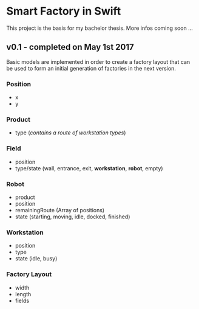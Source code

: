 # Smart Factory in Swift
This project is the basis for my bachelor thesis. More infos coming soon ...

## v0.1 - completed on May 1st 2017
Basic models are implemented in order to create a factory layout that can be used to form an initial generation of factories in the next version.

### Position
* x
* y

### Product
* type (*contains a route of workstation types*)

### Field
* position
* type/state (wall, entrance, exit, **workstation**, **robot**, empty)

### Robot
* product
* position
* remainingRoute (Array of positions)
* state (starting, moving, idle, docked, finished)

### Workstation
* position
* type
* state (idle, busy)

### Factory Layout
* width
* length
* fields
